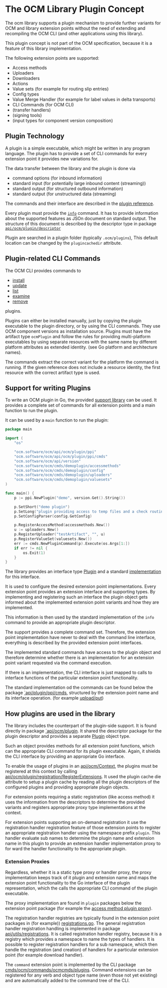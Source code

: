 # The OCM Library Plugin Concept

The ocm library supports a plugin mechanism to provide further variants
for OCM and library extension points without the need of extending and recompiling
the OCM CLI (and other applications using this library).

This plugin concept is not part of the OCM specification, because it is
a feature of this library implementation.

The following extension points are supported:

- Access methods
- Uploaders
- Downloaders
- Actions
- Value sets (for example for routing slip entries)
- Config types
- Value Merge Handler (for example for label values in delta transports)
- CLI Commands (for OCM CLI)
- (transfer handlers)
- (signing tools)
- (input types for component version composition)

## Plugin Technology

A plugin is a simple executable, which might be written in any program language.
The plugin has to provide a set of CLI commands for every extension point it provides new variations for.

The data transfer between the library and the plugin is done via

- command options (for inbound information)
- standard input (for potentially large inbound content (streaming))
- standard output (for structured outbound information)
- standard output (for unstructured data (streaming)

The commands and their interface are described in the [plugin reference](../../../docs/pluginreference/plugin.md).

Every plugin must provide the [`info`](../../../docs/pluginreference/plugin_info.md) command. It has to provide information
about the supported features as JSOn document on standard output.
The structure of this document is described by the descriptor type in package [`api/ocm/plugin/descriptor`](descriptor/descriptor.go)

Plugin are searched in a plugin folder (typically `.ocm/plugins`), This default location can be changed by the `plugincachedir` attribute.

## Plugin-related CLI Commands

The OCM CLI provides commands to

- [install](../../../docs/reference/ocm_install_plugins.md)
- [update](../../../docs/reference/ocm_install_plugins.md)
- [list](../../../docs/reference/ocm_get_plugins.md)
- [examine](../../../docs/reference/ocm_describe_plugins.md)
- [remove](../../../docs/reference/ocm_install_plugins.md)

plugins.

Plugins can either be installed manually, just by copying the plugin executable to the plugin directory, or by using the CLI commands. They use OCM component versions as installation source. Plugins must have the artifact type `ocmPlugin` and follow the rules for providing multi-platform executables by using separate
resources with the same name by different platform attributes as extended identity. (see Go platform and architecture names).

The commands extract the correct variant for the platform the command is running.
If the given reference does not include a resource identity, the first resource with the correct artifact type is used.

## Support for writing Plugins

To write an OCM plugin in Go, the provided [support library](ppi) can be used.
It provides a complete set of commands for all extension points and a main
function to run the plugin.

It can be used by a `main` function to run the plugin:

```Go
package main

import (
	"os"

	"ocm.software/ocm/api/ocm/plugin/ppi"
	"ocm.software/ocm/api/ocm/plugin/ppi/cmds"
	"ocm.software/ocm/api/version"
	"ocm.software/ocm/cmds/demoplugin/accessmethods"
	"ocm.software/ocm/cmds/demoplugin/config"
	"ocm.software/ocm/cmds/demoplugin/uploaders"
	"ocm.software/ocm/cmds/demoplugin/valuesets"
)

func main() {
	p := ppi.NewPlugin("demo", version.Get().String())

	p.SetShort("demo plugin")
	p.SetLong("plugin providing access to temp files and a check routing slip entry.")
	p.SetConfigParser(config.GetConfig)

	p.RegisterAccessMethod(accessmethods.New())
	u := uploaders.New()
	p.RegisterUploader("testArtifact", "", u)
	p.RegisterValueSet(valuesets.New())
	err := cmds.NewPluginCommand(p).Execute(os.Args[1:])
	if err != nil {
		os.Exit(1)
	}
}
```

The library provides an interface type [Plugin](ppi/interface.go) and a standard [implementation](ppi/plugin.go) for this interface.

It is used to configure the desired extension point implementations. Every extension point provides an extension interface and supporting types.
By implementing and registering such an interface the plugin object gets
informed about the implemented extension point variants and how they are implemented.

This information is then used by the standard implementation of the `info` command
to provide an appropriate plugin descriptor.

The support provides a complete command set. Therefore, the extension point implementation have never to deal with the command line interface, everything is described by the provided extension point interfaces.

The implemented standard commands have access to the plugin object and therefore
determine whether there is an implementation for an extension point variant requested via the command execution.

If there is an implementation, the CLI interface is just mapped to calls to interface functions of the particular extension point functionality.

The standard implementation od the commands can be found below the package
[`api/plugin/ppi/cmds](ppi/cmds), structured by the extension point name and its
interface operation. (for example [upload/put](ppi/cmds/upload/put/cmd.go))

## How plugins are used in the library

The library includes the counterpart of the plugin-side support. It is found directly in package [`api/ocm/plugin](.). It shared the descriptor package for the plugin descriptor and provides a separate [Plugin](plugin.go) object type.

Such an object provides methods for all extension point functions, which can the appropriate CLI command for its plugin executable. Again, it shields the CLI interface by providing an appropriate Go interface.

To enable the usage of plugins in an [api/ocm/Context](../internal/context.go),
the plugins must be registered at this context by calling [api/ocm/plugin/registration/RegisterExtensions](registration/registration.go).
It used the plugin cache die attribute to setup a plugin cache by reading all the plugin descriptors of the configured plugins and providing appropriate plugin objects.

For extension points requiring a static registration (like access method) it uses
the information from the descriptors to determine the provided variants and registers appropriate proxy type implementations at the context.

For extension points supporting an on-demand registration it use
the registration handler registration feature of those extension points
to register an appropriate registration handler using the namespace prefix `plugin`. This handler evaluate sub names to determine the plugin name and extension name in this plugin to provide an extension handler implementation proxy to for ward the handler functionality to the appropriate plugin.

### Extension Proxies

Regardless, whether it is a static type proxy or handler proxy, the proxy implementation keeps track of it plugin and extension name and maps
the extension point functionality to the Go interface of the plugin representation, which the calls the appropriate CLI command of the plugin executable.

The proxy implementation are found in `plugin` packages below the extension point package (for example the [access method plugin proxy](../extensions/accessmethods/plugin)).

The registration handler registries are typically found in the extension point packages in (for example)) [registrations.go](../extensions/download/registration.go). The general registration handler registration handling is implemented in package [api/utils/registrations](../../utils/registrations).
It is called registration handler registry, because it is a registry which provides a namespace to name the types of handlers. It is possible to register registration handlers for a sub namespace, which then handle the registration (and creation) of handlers for a particular extension point (for example download handler).

The `command` extension point is implemented by the CLI package [cmds/ocm/commands/ocmcmds/plugins](../../../cmds/ocm/commands/ocmcmds/plugins).
Command extensions can be registered for any verb and object type name (even those not yet existing) and are automatically added to the command tree of the CLI.
